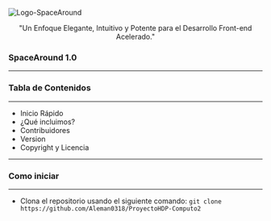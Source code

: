 ![Logo-SpaceAround](https://github.com/Aleman0318/ProyectoHDP-Computo2/assets/167546366/2a351405-6a65-4831-afd8-374257b2b57d)

<p align = "center">"Un Enfoque Elegante, Intuitivo y Potente para el Desarrollo Front-end Acelerado."</p>

<h3><strong>SpaceAround 1.0</strong></h3>
<hr>

<h3><strong>Tabla de Contenidos</strong></h3><hr>

* Inicio Rápido
* ¿Qué incluimos?
* Contribuidores
* Version
* Copyright y Licencia

<hr>

<h3><strong>Como iniciar</strong></h3><hr>

* Clona el repositorio usando el siguiente comando: `git clone https://github.com/Aleman0318/ProyectoHDP-Computo2`
